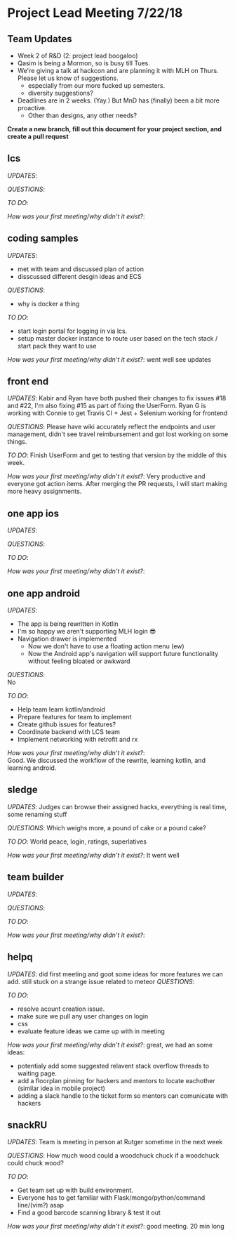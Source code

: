 # Project Lead Meeting 7/22/18
## Team Updates
- Week 2 of R&D (2: project lead boogaloo)
- Qasim is being a Mormon, so is busy till Tues.
- We're giving a talk at hackcon and are planning it with MLH on Thurs. Please let us know of suggestions.
    - especially from our more fucked up semesters.
    - diversity suggestions?
- Deadlines are in 2 weeks. (Yay.) But MnD has (finally) been a bit more proactive.
    - Other than designs, any other needs?

**Create a new branch, fill out this document for your project section, and create a pull request**

## lcs

_UPDATES_:

_QUESTIONS_:

_TO DO_:

_How was your first meeting/why didn't it exist?_:

## coding samples

_UPDATES_:
- met with team and discussed plan of action 
- disscussed different desgin ideas and ECS 

_QUESTIONS_:
- why is docker a thing

_TO DO_:
- start login portal for logging in via lcs.
- setup master docker instance to route user based on the tech stack / start pack they want to use

_How was your first meeting/why didn't it exist?_:
went well see updates

## front end

_UPDATES_: Kabir and Ryan have both pushed their changes to fix issues #18 and #22, I'm also fixing #15 as part of fixing the UserForm.  Ryan G is working with Connie to get Travis CI + Jest + Selenium working for frontend

_QUESTIONS_: Please have wiki accurately reflect the endpoints and user management, didn't see travel reimbursement and got lost working on some things.

_TO DO_: Finish UserForm and get to testing that version by the middle of this week.

_How was your first meeting/why didn't it exist?_:  Very productive and everyone got action items.  After merging the PR requests, I will start making more heavy assignments.

## one app ios

_UPDATES_:

_QUESTIONS_:

_TO DO_:

_How was your first meeting/why didn't it exist?_:

## one app android

_UPDATES_:  
* The app is being rewritten in Kotlin
* I'm so happy we aren't supporting MLH login 😎
* Navigation drawer is implemented
    - Now we don't have to use a floating action menu (ew)
    - Now the Android app's navigation will support future functionality without feeling bloated or awkward

_QUESTIONS_:  
No

_TO DO_:
* Help team learn kotlin/android
* Prepare features for team to implement
* Create github issues for features?
* Coordinate backend with LCS team
* Implement networking with retrofit and rx

_How was your first meeting/why didn't it exist?_:  
Good. We discussed the workflow of the rewrite, learning kotlin, and learning android.

## sledge

_UPDATES_: Judges can browse their assigned hacks, everything is real time, some renaming stuff

_QUESTIONS_: Which weighs more, a pound of cake or a pound cake?

_TO DO_: World peace, login, ratings, superlatives

_How was your first meeting/why didn't it exist?_: It went well

## team builder

_UPDATES_:

_QUESTIONS_:

_TO DO_:

_How was your first meeting/why didn't it exist?_:

## helpq

_UPDATES_:
did first meeting and goot some ideas for more features we can add.
still stuck on a strange issue related to meteor
_QUESTIONS_:

_TO DO_:
+ resolve acount creation issue.
+ make sure we pull any user changes on login
+ css
+ evaluate feature ideas we came up with in meeting


_How was your first meeting/why didn't it exist?_:
great, we had an some ideas:
+ potentialy add some suggested relavent stack overflow threads to waiting page.
+ add a floorplan pinning for hackers and mentors to locate eachother (similar idea in mobile project)
+ adding a slack handle to the ticket form so mentors can comunicate with hackers

## snackRU

_UPDATES_: Team is meeting in person at Rutger sometime in the next week

_QUESTIONS_: How much wood could a woodchuck chuck if a woodchuck could chuck wood?

_TO DO_:
- Get team set up with build environment. 
- Everyone has to get familiar with Flask/mongo/python/command line/(vim?) asap
- Find a good barcode scanning library & test it out

_How was your first meeting/why didn't it exist?_: good meeting. 20 min long 
